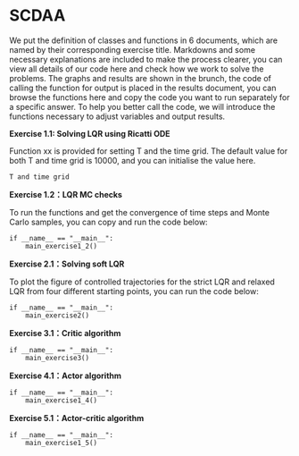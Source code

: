 # SCDAA
We put the definition of classes and functions in 6 documents, which are named by their corresponding exercise title. Markdowns and some necessary explanations are included to make the process clearer, you can view all details of our code here and check how we work to solve the problems. The graphs and results are shown in the brunch, the code of calling the function for output is placed in the results document, you can browse the functions here and copy the code you want to run separately for a specific answer. To help you better call the code, we will introduce the functions necessary to adjust variables and output results.

**Exercise 1.1: Solving LQR using Ricatti ODE**

Function xx is provided for setting T and the time grid. The default value for both T and time grid is 10000, and you can initialise the value here.
```
T and time grid
```

**Exercise 1.2：LQR MC checks**

To run the functions and get the convergence of time steps and Monte Carlo samples, you can copy and run the code below:
```
if __name__ == "__main__":
    main_exercise1_2()
```

**Exercise 2.1：Solving soft LQR**

To plot the figure of controlled trajectories for the strict LQR and relaxed LQR from four different starting points, you can run the code below:
```
if __name__ == "__main__":
    main_exercise2()
```

**Exercise 3.1：Critic algorithm**

```
if __name__ == "__main__":
    main_exercise3()
```

**Exercise 4.1：Actor algorithm**
```
if __name__ == "__main__":
    main_exercise1_4()
```
**Exercise 5.1：Actor-critic algorithm**
```
if __name__ == "__main__":
    main_exercise1_5()
```
